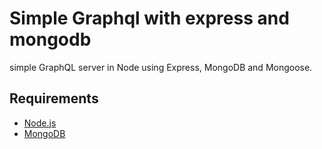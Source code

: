 # Simple Graphql with express and mongodb

simple GraphQL server in Node using Express, MongoDB and Mongoose.

## Requirements

* [Node.js](http://nodejs.org/)
* [MongoDB](https://www.mongodb.org/) 
